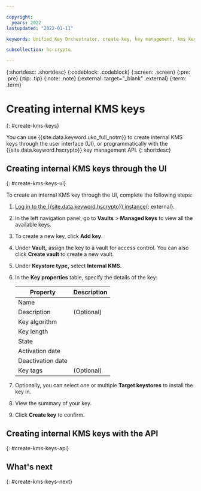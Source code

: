 ```yaml
---

copyright:
  years: 2022
lastupdated: "2022-01-11"

keywords: Unified Key Orchestrator, create key, key management, kms key

subcollection: hs-crypto

---
```


{:shortdesc: .shortdesc}
{:codeblock: .codeblock}
{:screen: .screen}
{:pre: .pre}
{:tip: .tip}
{:note: .note}
{:external: target="_blank" .external}
{:term: .term}


# Creating internal KMS keys
{: #create-kms-keys}

You can use {{site.data.keyword.uko_full_notm}} to create internal KMS keys through the user interface (UI), or programmatically with the {{site.data.keyword.hscrypto}} key management API.
{: shortdesc}


## Creating internal KMS keys through the UI
{: #create-kms-keys-ui}

To create an internal KMS key through the UI, complete the following steps:

1. [Log in to the {{site.data.keyword.hscrypto}} instance](https://cloud.ibm.com/login){: external}.
2. In the left navigation panel, go to **Vaults** &gt; **Managed keys** to view all the available keys.
3. To create a new key, click **Add key**.
4. Under **Vault,** assign the key to a vault for access control. You can also click **Create vault** to create a new vault.
5. Under **Keystore type,** select **Internal KMS.**
6. In the **Key properties** table, specify the details of the key:

    |       Property	     |                         Description                       |
    |----------------------|-----------------------------------------------------------|
    | Name                 |                                                           |
    | Description          | (Optional)                                                |
    | Key algorithm        |                                                           |
    | Key length           |                                                           |
    | State                |                                                           |
    | Activation date      |                                                           |
    | Deactivation date    |                                                           |
    | Key tags             | (Optional)                                                |

7. Optionally, you can select one or multiple **Target keystores** to install the key in.
8. View the summary of your key.
9. Click **Create key** to confirm.




## Creating internal KMS keys with the API
{: #create-kms-keys-api}






## What's next
{: #create-kms-keys-next}


  


